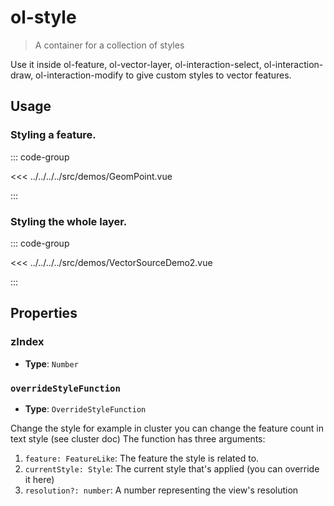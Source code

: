 # ol-style

> A container for a collection of styles

Use it inside ol-feature, ol-vector-layer, ol-interaction-select, ol-interaction-draw, ol-interaction-modify to give custom styles to vector features.

## Usage

<script setup>
import GeomPoint from "@demos/GeomPoint.vue"
import VectorSourceDemo2 from "@demos/VectorSourceDemo2.vue"
</script>

### Styling a feature.

<ClientOnly>
<GeomPoint/>
</ClientOnly>

::: code-group

<<< ../../../../src/demos/GeomPoint.vue

:::

### Styling the whole layer.

<ClientOnly>
<VectorSourceDemo2/>
</ClientOnly>

::: code-group

<<< ../../../../src/demos/VectorSourceDemo2.vue

:::

## Properties

### zIndex

- **Type**: `Number`

### `overrideStyleFunction`

- **Type**: `OverrideStyleFunction`

Change the style for example in cluster you can change the feature count in text style (see cluster doc)
The function has three arguments:

1. `feature: FeatureLike`: The feature the style is related to.
2. `currentStyle: Style`: The current style that's applied (you can override it here)
3. `resolution?: number`: A number representing the view's resolution
